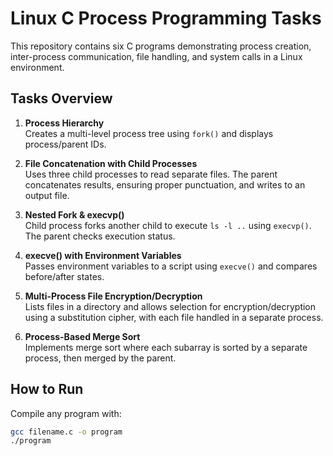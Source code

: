 # Linux C Process Programming Tasks

This repository contains six C programs demonstrating process creation, inter-process communication, file handling, and system calls in a Linux environment.

## Tasks Overview

1. **Process Hierarchy**  
   Creates a multi-level process tree using `fork()` and displays process/parent IDs.

2. **File Concatenation with Child Processes**  
   Uses three child processes to read separate files. The parent concatenates results, ensuring proper punctuation, and writes to an output file.

3. **Nested Fork & execvp()**  
   Child process forks another child to execute `ls -l ..` using `execvp()`. The parent checks execution status.

4. **execve() with Environment Variables**  
   Passes environment variables to a script using `execve()` and compares before/after states.

5. **Multi-Process File Encryption/Decryption**  
   Lists files in a directory and allows selection for encryption/decryption using a substitution cipher, with each file handled in a separate process.

6. **Process-Based Merge Sort**  
   Implements merge sort where each subarray is sorted by a separate process, then merged by the parent.

## How to Run
Compile any program with:
```bash
gcc filename.c -o program
./program
